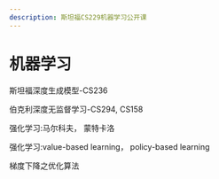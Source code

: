 ```yaml
---
description: 斯坦福CS229机器学习公开课
---
```


# 机器学习

斯坦福深度生成模型-CS236

伯克利深度无监督学习-CS294, CS158



强化学习:马尔科夫， 蒙特卡洛

强化学习:value-based learning， policy-based learning

梯度下降之优化算法
